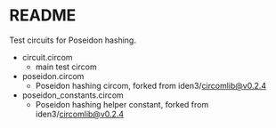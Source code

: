 # README

Test circuits for Poseidon hashing.

+ circuit.circom
    * main test circom
+ poseidon.circom
    * Poseidon hashing circom, forked from iden3/circomlib@v0.2.4
+ poseidon_constants.circom
    * Poseidon hashing helper constant, forked from iden3/circomlib@v0.2.4
